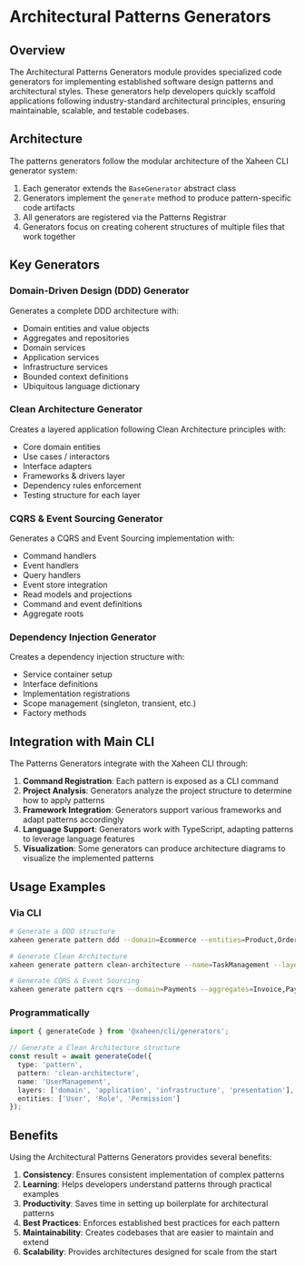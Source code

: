 # Architectural Patterns Generators

## Overview

The Architectural Patterns Generators module provides specialized code generators for implementing established software design patterns and architectural styles. These generators help developers quickly scaffold applications following industry-standard architectural principles, ensuring maintainable, scalable, and testable codebases.

## Architecture

The patterns generators follow the modular architecture of the Xaheen CLI generator system:

1. Each generator extends the `BaseGenerator` abstract class
2. Generators implement the `generate` method to produce pattern-specific code artifacts
3. All generators are registered via the Patterns Registrar
4. Generators focus on creating coherent structures of multiple files that work together

## Key Generators

### Domain-Driven Design (DDD) Generator

Generates a complete DDD architecture with:
- Domain entities and value objects
- Aggregates and repositories
- Domain services
- Application services
- Infrastructure services
- Bounded context definitions
- Ubiquitous language dictionary

### Clean Architecture Generator

Creates a layered application following Clean Architecture principles with:
- Core domain entities
- Use cases / interactors
- Interface adapters
- Frameworks & drivers layer
- Dependency rules enforcement
- Testing structure for each layer

### CQRS & Event Sourcing Generator

Generates a CQRS and Event Sourcing implementation with:
- Command handlers
- Event handlers
- Query handlers
- Event store integration
- Read models and projections
- Command and event definitions
- Aggregate roots

### Dependency Injection Generator

Creates a dependency injection structure with:
- Service container setup
- Interface definitions
- Implementation registrations
- Scope management (singleton, transient, etc.)
- Factory methods

## Integration with Main CLI

The Patterns Generators integrate with the Xaheen CLI through:

1. **Command Registration**: Each pattern is exposed as a CLI command
2. **Project Analysis**: Generators analyze the project structure to determine how to apply patterns
3. **Framework Integration**: Generators support various frameworks and adapt patterns accordingly
4. **Language Support**: Generators work with TypeScript, adapting patterns to leverage language features
5. **Visualization**: Some generators can produce architecture diagrams to visualize the implemented patterns

## Usage Examples

### Via CLI

```bash
# Generate a DDD structure
xaheen generate pattern ddd --domain=Ecommerce --entities=Product,Order,Customer

# Generate Clean Architecture
xaheen generate pattern clean-architecture --name=TaskManagement --layers=4

# Generate CQRS & Event Sourcing
xaheen generate pattern cqrs --domain=Payments --aggregates=Invoice,Payment,Refund
```

### Programmatically

```typescript
import { generateCode } from '@xaheen/cli/generators';

// Generate a Clean Architecture structure
const result = await generateCode({
  type: 'pattern',
  pattern: 'clean-architecture',
  name: 'UserManagement',
  layers: ['domain', 'application', 'infrastructure', 'presentation'],
  entities: ['User', 'Role', 'Permission']
});
```

## Benefits

Using the Architectural Patterns Generators provides several benefits:

1. **Consistency**: Ensures consistent implementation of complex patterns
2. **Learning**: Helps developers understand patterns through practical examples
3. **Productivity**: Saves time in setting up boilerplate for architectural patterns
4. **Best Practices**: Enforces established best practices for each pattern
5. **Maintainability**: Creates codebases that are easier to maintain and extend
6. **Scalability**: Provides architectures designed for scale from the start
